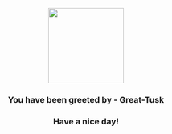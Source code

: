 <p align="center">
            <img src="None" width="150" height="150">
          </p>
          <h3 align="center">You have been greeted by - <b>Great-Tusk</b></h3>
          <h3 align="center">Have a nice day!</h3>
        